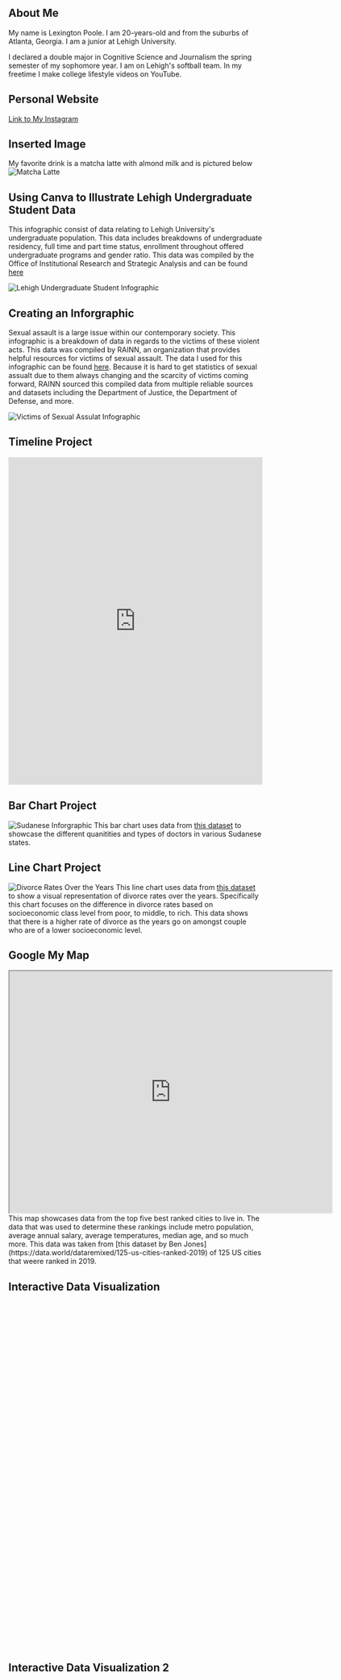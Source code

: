 ## About Me
My name is Lexington Poole. I am 20-years-old and from the suburbs of Atlanta, Georgia. I am a junior at Lehigh University.

I declared a double major in Cognitive Science and Journalism the spring semester of my sophomore year. I am on Lehigh's softball team. In my freetime I make college lifestyle videos on YouTube.

## Personal Website
[Link to My Instagram](https://www.instagram.com/lexijpoole/)

## Inserted Image
My favorite drink is a matcha latte with almond milk and is pictured below
![Matcha Latte](https://www.acozykitchen.com/wp-content/uploads/2017/04/IcedMatchaLatte-1.jpg) 

## Using Canva to Illustrate Lehigh Undergraduate Student Data
This infographic consist of data relating to Lehigh University's undergraduate population. This data includes breakdowns of undergraduate residency, full time and part time status, enrollment throughout offered undergraduate programs and gender ratio. This data was compiled by the Office of Institutional Research and Strategic Analysis and can be found [here](https://oirsa.lehigh.edu/sites/oirsa.lehigh.edu/files/LUprofile_2019.pdf)

![Lehigh Undergraduate Student Infographic](https://github.com/lexingtonpoole/lexingtonpoole.github.io/blob/main/datacanva.png?raw=true)

## Creating an Inforgraphic
Sexual assault is a large issue within our contemporary society. This infographic is a breakdown of data in regards to the victims of these violent acts. This data was compiled by RAINN, an organization that provides helpful resources for victims of sexual assault. The data I used for this infographic can be found [here](https://www.rainn.org/statistics/victims-sexual-violence). Because it is hard to get statistics of sexual assualt due to them always changing and the scarcity of victims coming forward, RAINN sourced this compiled data from multiple reliable sources and datasets including the Department of Justice, the Department of Defense, and more.

![Victims of Sexual Assulat Infographic](https://user-images.githubusercontent.com/100098620/155923755-4aada8ad-e43a-4c33-8535-27bcaecad76a.png)

## Timeline Project
<iframe src='https://cdn.knightlab.com/libs/timeline3/latest/embed/index.html?source=1aoxFGDn-FEwNF50fjcBdZRPQPTqwHin2NVtiYAx2Ne0&font=Default&lang=en&initial_zoom=2&height=650' width='100%' height='650' webkitallowfullscreen mozallowfullscreen allowfullscreen frameborder='0'></iframe>

## Bar Chart Project
![Sudanese Inforgraphic](Quantity_of_Different_Types_of_Doctors_in_Sudanese_States_Psychiatrists_General_Surgeons_Oncologists_Urologists_chartbuilder.png) This bar chart uses data from [this dataset](https://data.world/ocha-sudan/b9c877ca-5699-483b-b99b-9149dfa20991/workspace/file?filename=health-capacity-sudan-2018-long-xlsx-1.xlsx) to showcase the different quanitities and types of doctors in various Sudanese states.

## Line Chart Project
![Divorce Rates Over the Years](https://github.com/lexingtonpoole/lexingtonpoole.github.io/blob/main/Divorce_Rates_by_Socio-Economic_Status_poor_mid_rich_chartbuilder.png?raw=true)
This line chart uses data from [this dataset](https://data.world/fivethirtyeight/marriage/workspace/file?filename=divorce.csv) to show a visual representation of divorce rates over the years. Specifically this chart focuses on the difference in divorce rates based on socioeconomic class level from poor, to middle, to rich. This data shows that there is a higher rate of divorce as the years go on amongst couple who are of a lower socioeconomic level.

## Google My Map
<iframe src='https://www.google.com/maps/d/u/3/embed?mid=1DrmAU9Gu7k1mnXIXCGkrVDGyuBTUDKkG&ehbc=2E312F' width='640' height='480'></iframe>
This map showcases data from the top five best ranked cities to live in. The data that was used to determine these rankings include metro population, average annual salary, average temperatures, median age, and so much more. This data was taken from [this dataset by Ben Jones](https://data.world/dataremixed/125-us-cities-ranked-2019) of 125 US cities that weere ranked in 2019.

## Interactive Data Visualization
<script type='text/javascript' src='https://prod-useast-a.online.tableau.com/javascripts/api/viz_v1.js'></script><div class='tableauPlaceholder' style='width: 1280px; height: 684px;'><object class='tableauViz' width='1280' height='684' style='display:none;'><param name='host_url' value='https%3A%2F%2Fprod-useast-a.online.tableau.com%2F' /> <param name='embed_code_version' value='3' /> <param name='site_root' value='&#47;t&#47;lexingtonpooledatajournalism' /><param name='name' value='InteractiveDataVisualization&#47;Dashboard1' /><param name='tabs' value='yes' /><param name='toolbar' value='yes' /><param name='showAppBanner' value='false' /></object></div>

## Interactive Data Visualization 2
<script type='text/javascript' src='https://prod-useast-a.online.tableau.com/javascripts/api/viz_v1.js'></script><div class='tableauPlaceholder' style='width: 1000px; height: 827px;'><object class='tableauViz' width='1000' height='827' style='display:none;'><param name='host_url' value='https%3A%2F%2Fprod-useast-a.online.tableau.com%2F' /> <param name='embed_code_version' value='3' /> <param name='site_root' value='&#47;t&#47;lexingtonpooledatajournalism' /><param name='name' value='Book1&#47;Dashboard1' /><param name='tabs' value='no' /><param name='toolbar' value='yes' /><param name='showAppBanner' value='false' /></object></div>
